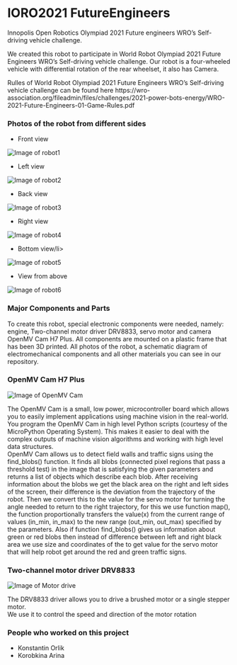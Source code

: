 # IORO2021 FutureEngineers
<p>Innopolis Open Robotics Olympiad 2021 Future engineers WRO’s Self-driving vehicle challenge.</p>
<p>We created this robot to participate in World Robot Olympiad 2021 Future Engineers WRO’s Self-driving vehicle challenge.
Our robot is a four-wheeled vehicle with differential rotation of the rear wheelset, it also has Camera.</p>

<p>Rulles of World Robot Olympiad 2021 Future Engineers WRO’s Self-driving vehicle challenge can be found here https://wro-association.org/fileadmin/files/challenges/2021-power-bots-energy/WRO-2021-Future-Engineers-01-Game-Rules.pdf</p>

<h3>Photos of the robot from different sides</h3>

- Front view
	
![Image of robot1](https://github.com/Glaurung2000/images/blob/master/m1000x10000.png)

- Left view
	
![Image of robot2](https://github.com/Glaurung2000/images/blob/master/m1000x10000.png)
	
- Back view

![Image of robot3](https://github.com/Glaurung2000/images/blob/master/m1000x10000.png)

- Right view
	
![Image of robot4](https://github.com/Glaurung2000/images/blob/master/m1000x10000.png)

- Bottom view/li>

![Image of robot5](https://github.com/Glaurung2000/images/blob/master/m1000x10000.png)

- View from above
	
![Image of robot6](https://github.com/Glaurung2000/images/blob/master/m1000x10000.png)



<h3>Major Components and Parts</h3>
<p>To create this robot, special electronic components were needed, namely: engine, Two-channel motor driver DRV8833, servo motor and camera OpenMV Cam H7 Plus. All components are mounted on a plastic frame that has been 3D printed. All photos of the robot, a schematic diagram of electromechanical components and all other materials you can see in our repository.</p>

<h3>OpenMV Cam H7 Plus</h3>

![Image of OpenMV Cam](https://github.com/Glaurung2000/images/blob/master/pinout-openmv-cam-h7-plus-ov5640.png)

<p>The OpenMV Cam is a small, low power, microcontroller board which allows you to easily implement applications using machine vision in the real-world. You program the OpenMV Cam in high level Python scripts (courtesy of the MicroPython Operating System). This makes it easier to deal with the complex outputs of machine vision algorithms and working with high level data structures.</br>
OpenMV Cam allows us to detect field walls and traffic signs using the find_blobs() function. It finds all blobs (connected pixel regions that pass a threshold test) in the image that is satisfying the given parameters and returns a list of objects which describe each blob. After receiving information about the blobs we get the black area on the right and left sides of the screen, their difference is the deviation from the trajectory of the robot. Then we convert this to the value for the servo motor for turning the angle needed to return to the right trajectory, for this we use function map(), the function proportionally transfers the value(x) from the current range of values (in_min, in_max) to the new range (out_min, out_max) specified by the parameters. Also if function find_blobs() gives us information about green or red blobs then instead of difference between left and right black area we use size and coordinates of the to get value for the servo motor that will help robot get around the red and green traffic signs.</p>


<h3> Two-channel motor driver DRV8833</h3>

![Image of Motor drive](https://github.com/Glaurung2000/images/blob/master/DRV8833.jpg)

<p>The DRV8833 driver allows you to drive a brushed motor or a single stepper motor.</br>
We use it to control the speed and direction of the motor rotation</p>


<h3>People who worked on this project</h3>

- Konstantin Orlik
- Korobkina Arina
